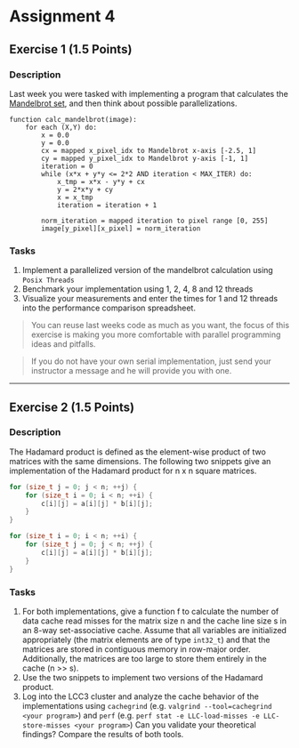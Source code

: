 # Assignment 4

## Exercise 1 (1.5 Points)

### Description

Last week you were tasked with implementing a program that calculates the [Mandelbrot set](https://en.wikipedia.org/wiki/Mandelbrot_set), and then think about possible parallelizations.
```text
function calc_mandelbrot(image):
    for each (X,Y) do:
        x = 0.0
        y = 0.0
        cx = mapped x_pixel_idx to Mandelbrot x-axis [-2.5, 1]
        cy = mapped y_pixel_idx to Mandelbrot y-axis [-1, 1]
        iteration = 0
        while (x*x + y*y <= 2*2 AND iteration < MAX_ITER) do:
            x_tmp = x*x - y*y + cx
            y = 2*x*y + cy
            x = x_tmp
            iteration = iteration + 1

        norm_iteration = mapped iteration to pixel range [0, 255]
        image[y_pixel][x_pixel] = norm_iteration
```

### Tasks

1) Implement a parallelized version of the mandelbrot calculation using `Posix Threads`
2) Benchmark your implementation using 1, 2, 4, 8 and 12 threads 
3) Visualize your measurements and enter the times for 1 and 12 threads into the performance comparison spreadsheet.

>You can reuse last weeks code as much as you want, the focus of this exercise is making you more comfortable with parallel programming ideas and pitfalls.

>If you do not have your own serial implementation, just send your instructor a message and he will provide you with one.

--- 
## Exercise 2 (1.5 Points)

### Description

The Hadamard product is defined as the element-wise product of two matrices with the same dimensions. The following two snippets give an implementation of the Hadamard product for n x n square matrices.

```C
for (size_t j = 0; j < n; ++j) {
    for (size_t i = 0; i < n; ++i) {
        c[i][j] = a[i][j] * b[i][j];
    }
}
```

```C
for (size_t i = 0; i < n; ++i) {
    for (size_t j = 0; j < n; ++j) {
        c[i][j] = a[i][j] * b[i][j];
    }
}
```

### Tasks

1) For both implementations, give a function f to calculate the number of data cache read misses for the matrix size n and the cache line size s in an 8-way set-associative cache. Assume that all variables are initialized appropriately (the matrix elements are of type `int32_t`) and that the matrices are stored in contiguous memory in row-major order. Additionally, the matrices are too large to store them entirely in the cache (n >> s).
2) Use the two snippets to implement two versions of the Hadamard product.
3) Log into the LCC3 cluster and analyze the cache behavior of the implementations using `cachegrind` (e.g. `valgrind --tool=cachegrind <your program>`) and `perf` (e.g. `perf stat -e LLC-load-misses -e LLC-store-misses <your program>`) Can you validate your theoretical findings? Compare the results of both tools.

